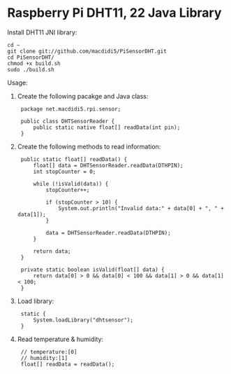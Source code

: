 # Raspberry Pi DHT11, 22 Java Library

Install DHT11 JNI library:

    cd ~
    git clone git://github.com/macdidi5/PiSensorDHT.git
    cd PiSensorDHT/
    chmod +x build.sh
    sudo ./build.sh
    
Usage:

1. Create the following pacakge and Java class:

        package net.macdidi5.rpi.sensor;
        
        public class DHTSensorReader {
            public static native float[] readData(int pin);
        }

2. Create the following methods to read information:

        public static float[] readData() {
            float[] data = DHTSensorReader.readData(DTHPIN);
            int stopCounter = 0;
            
            while (!isValid(data)) {
                stopCounter++;
                
                if (stopCounter > 10) {
                    System.out.println("Invalid data:" + data[0] + ", " + data[1]);
                }
                
                data = DHTSensorReader.readData(DTHPIN);
            }
            
            return data;
        }
        
        private static boolean isValid(float[] data) {
            return data[0] > 0 && data[0] < 100 && data[1] > 0 && data[1] < 100;
        }    

3. Load library:

        static {
            System.loadLibrary("dhtsensor");
        }

4. Read temperature & humidity:

        // temperature:[0]
        // humidity:[1]
        float[] readData = readData();